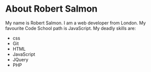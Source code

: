 ﻿# About Robert Salmon
My name is Robert Salmon. I am a web developer from London.
My favourite Code School path is JavaScript. 
My deadly skills are:
* css
* Git
* HTML
* JavaScript
* JQuery
* PHP